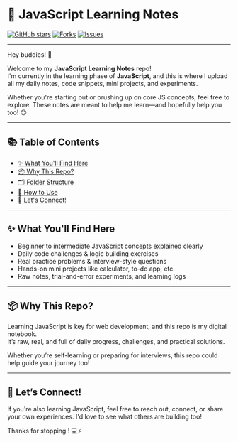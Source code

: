 # 📘 JavaScript Learning Notes

[![GitHub stars](https://img.shields.io/github/stars/RishabhUmredkar/JavaScript?style=social)](https://github.com/RishabhUmredkar/JavaScript)   [![Forks](https://img.shields.io/github/forks/RishabhUmredkar/JavaScript?style=social)](https://github.com/RishabhUmredkar/JavaScript/fork)
[![Issues](https://img.shields.io/github/issues/RishabhUmredkar/JavaScript)](https://github.com/RishabhUmredkar/JavaScript/issues)


---

Hey buddies! 👋

Welcome to my **JavaScript Learning Notes** repo!  
I'm currently in the learning phase of **JavaScript**, and this is where I upload all my daily notes, code snippets, mini projects, and experiments.

Whether you're starting out or brushing up on core JS concepts, feel free to explore. These notes are meant to help me learn—and hopefully help you too! 😊

---

## 📚 Table of Contents

- [✨ What You'll Find Here](#-what-youll-find-here)
- [📦 Why This Repo?](#-why-this-repo)
- [🗂 Folder Structure](#-folder-structure)
- [🔧 How to Use](#-how-to-use)
- [🤝 Let's Connect!](#-lets-connect)

---

## ✨ What You'll Find Here

- Beginner to intermediate JavaScript concepts explained clearly
- Daily code challenges & logic building exercises
- Real practice problems & interview-style questions
- Hands-on mini projects like calculator, to-do app, etc.
- Raw notes, trial-and-error experiments, and learning logs

---

## 📦 Why This Repo?

Learning JavaScript is key for web development, and this repo is my digital notebook.  
It’s raw, real, and full of daily progress, challenges, and practical solutions.

Whether you’re self-learning or preparing for interviews, this repo could help guide your journey too!

---


## 🤝 Let’s Connect!

If you're also learning JavaScript, feel free to reach out, connect, or share your own experiences. I'd love to see what others are building too!

Thanks for stopping ! 💻⚡
